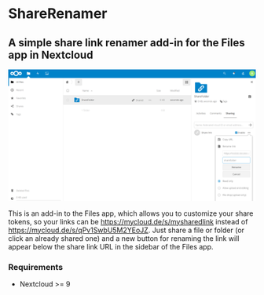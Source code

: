 # ShareRenamer
## A simple share link renamer add-in for the Files app in Nextcloud

![](screenshots/sharerenamer.png)

This is an add-in to the Files app, which allows you to customize your share tokens, so your links can be https://mycloud.de/s/mysharedlink instead of https://mycloud.de/s/qPv1SwbU5M2YEoJZ. Just share a file or folder (or click an already shared one) and a new button for renaming the link will appear below the share link URL in the sidebar of the Files app.

### Requirements
* Nextcloud >= 9
